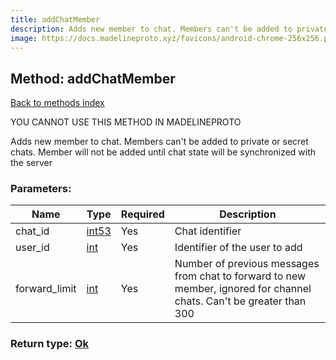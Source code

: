 ```yaml
---
title: addChatMember
description: Adds new member to chat. Members can't be added to private or secret chats. Member will not be added until chat state will be synchronized with the server
image: https://docs.madelineproto.xyz/favicons/android-chrome-256x256.png
---
```

## Method: addChatMember  
[Back to methods index](index.md)


YOU CANNOT USE THIS METHOD IN MADELINEPROTO


Adds new member to chat. Members can't be added to private or secret chats. Member will not be added until chat state will be synchronized with the server

### Parameters:

| Name     |    Type       | Required | Description |
|----------|---------------|----------|-------------|
|chat\_id|[int53](../types/int53.md) | Yes|Chat identifier|
|user\_id|[int](../types/int.md) | Yes|Identifier of the user to add|
|forward\_limit|[int](../types/int.md) | Yes|Number of previous messages from chat to forward to new member, ignored for channel chats. Can't be greater than 300|


### Return type: [Ok](../types/Ok.md)

